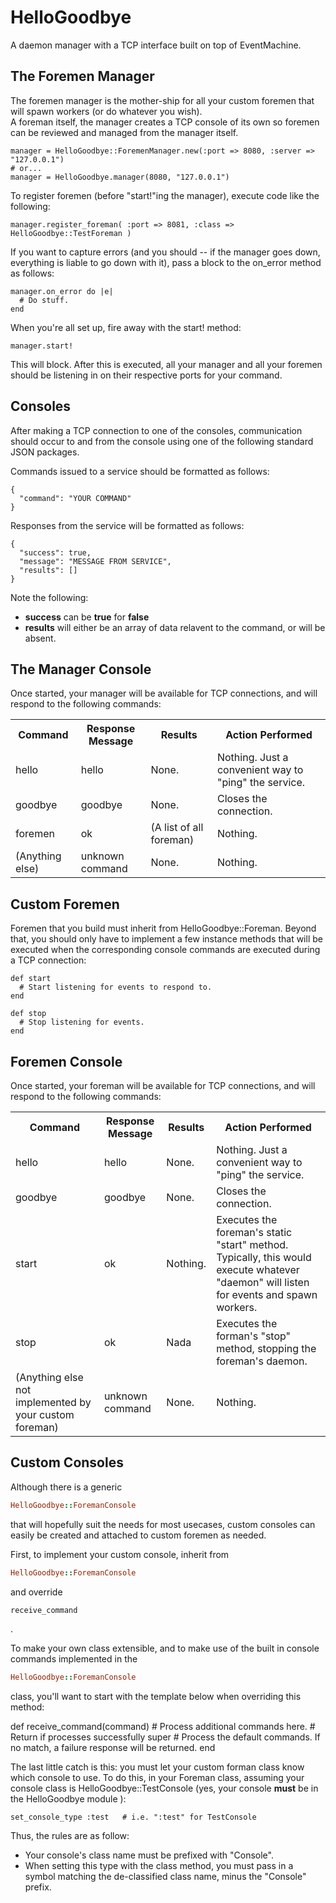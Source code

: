 HelloGoodbye
===============
A daemon manager with a TCP interface built on top of EventMachine.

The Foremen Manager
-------------------
The foremen manager is the mother-ship for all your custom foremen that will spawn workers (or do whatever you wish).  
A foreman itself, the manager creates a TCP console of its own so foremen can be reviewed and managed from the manager
itself.

    manager = HelloGoodbye::ForemenManager.new(:port => 8080, :server => "127.0.0.1")
    # or...
    manager = HelloGoodbye.manager(8080, "127.0.0.1")

To register foremen (before "start!"ing the manager), execute code like the following:

    manager.register_foreman( :port => 8081, :class => HelloGoodbye::TestForeman )

If you want to capture errors (and you should -- if the manager goes down, everything is liable to go down with it),
pass a block to the on_error method as follows:

    manager.on_error do |e|
      # Do stuff. 
    end

When you're all set up, fire away with the start! method:

    manager.start!

This will block.  After this is executed, all your manager and all your foremen should be listening in on their respective ports
for your command.

Consoles
-------------
After making a TCP connection to one of the consoles, communication should occur to and from the console using one of the following standard JSON packages.

Commands issued to a service should be formatted as follows:

    {
      "command": "YOUR COMMAND"
    }

Responses from the service will be formatted as follows:

    {
      "success": true,
      "message": "MESSAGE FROM SERVICE",
      "results": []
    }

Note the following: 

* **success** can be **true** for **false**
* **results** will either be an array of data relavent to the command, or will be absent.

The Manager Console
--------------------
Once started, your manager will be available for TCP connections, and will respond to the following commands:
<table>
  <tr>
    <th>Command</th><th>Response Message</th><th>Results</th><th>Action Performed</th>
  </tr>
  <tr>
    <td>
      hello
    </td>
    <td>
      hello
    </td>
    <td>
      None.
    </td>
    <td>
      Nothing.  Just a convenient way to "ping" the service.
    </td>
  </tr>
  <tr>
    <td>
      goodbye
    </td>
    <td>
      goodbye
    </td>
    <td>
      None.
    </td>
    <td>
      Closes the connection.
    </td>
  </tr>
  <tr>
    <td>
      foremen 
    </td>
    <td>
      ok
    </td>
    <td>
      (A list of all foreman)
    </td>
    <td>
      Nothing.
    </td>
  </tr>
  <tr>
    <td>
    (Anything else)
    </td>
    <td>
      unknown command
    </td>
    <td>
      None.
    </td>
    <td>Nothing.</td>
  </tr>
</table>



Custom Foremen
-------------------
Foremen that you build must inherit from HelloGoodbye::Foreman.  Beyond that, you should only have to implement a few instance methods that will be executed when the corresponding console commands are executed during a TCP connection:

    def start
      # Start listening for events to respond to.
    end

    def stop
      # Stop listening for events.
    end


Foremen Console
-------------------
Once started, your foreman will be available for TCP connections, and will respond to the following commands:
<table>
  <tr>
    <th>Command</th><th>Response Message</th><th>Results</th><th>Action Performed</th>
  </tr>
  <tr>
    <td>
      hello
    </td>
    <td>
      hello
    </td>
    <td>
      None.
    </td>
    <td>
      Nothing.  Just a convenient way to "ping" the service.
    </td>
  </tr>
  <tr>
    <td>
      goodbye
    </td>
    <td>
      goodbye
    </td>
    <td>
      None.
    </td>
    <td>
      Closes the connection.
    </td>
  </tr>
  <tr>
    <td>
      start
    </td>
    <td>
      ok
    </td>
    <td>
      Nothing. 
    </td>
    <td>
      Executes the foreman's static "start" method.  Typically, this would execute whatever "daemon" will listen for events and spawn workers.
    </td>
  </tr>
  <tr>
    <td>
      stop
    </td>
    <td>
      ok
    </td>
    <td>
      Nada 
    </td>
    <td>
      Executes the forman's "stop" method, stopping the foreman's daemon.
    </td>
  </tr>
  <tr>
    <td>
      (Anything else not implemented by your custom foreman)
    </td>
    <td>
      unknown command
    </td>
    <td>
      None.
    </td>
    <td>
      Nothing.
    </td>
  </tr>
</table>

Custom Consoles
------------------
Although there is a generic 
```ruby 
HelloGoodbye::ForemanConsole
``` 
that will hopefully suit the needs for most usecases, custom consoles can easily be created and attached to custom foremen as needed.

First, to implement your custom console, inherit from 
```ruby 
HelloGoodbye::ForemanConsole
```
and override 
```ruby
receive_command
```
.

To make your own class extensible, and to make use of the built in console commands implemented in the
```ruby
HelloGoodbye::ForemanConsole
```
class, you'll want to start with the template below when overriding this method:

  def receive_command(command)
    # Process additional commands here.
    # Return if processes successfully
    super   # Process the default commands.  If no match, a failure response will be returned. 
  end

The last little catch is this: you must let your custom forman class know which console to use.  To do this, in your Foreman class, assuming your console class is HelloGoodbye::TestConsole (yes, your console **must** be in the HelloGoodbye module ):

    set_console_type :test   # i.e. ":test" for TestConsole

Thus, the rules are as follow:

* Your console's class name must be prefixed with "Console".
* When setting this type with the class method, you must pass in a symbol matching the de-classified class name, minus the "Console" prefix.

